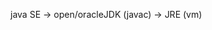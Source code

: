 <!-- SPDX-License-Identifier: zlib-acknowledgement -->
java SE -> open/oracleJDK (javac) -> JRE (vm)
